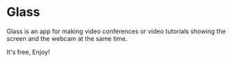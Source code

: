 # Glass

Glass is an app for making video conferences or video tutorials showing the screen and the webcam at the same time.

It's free, Enjoy!
